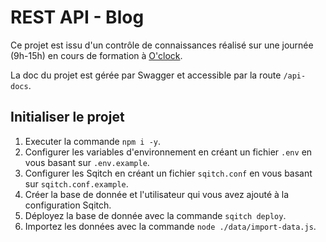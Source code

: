 # REST API - Blog

Ce projet est issu d'un contrôle de connaissances réalisé sur une journée (9h-15h) en cours de formation à [O'clock](https://oclock.io/).

La doc du projet est gérée par Swagger et accessible par la route `/api-docs`.

## Initialiser le projet

1. Executer la commande `npm i -y`.
2. Configurer les variables d'environnement en créant un fichier `.env` en vous basant sur `.env.example`.
3. Configurer les Sqitch en créant un fichier `sqitch.conf` en vous basant sur `sqitch.conf.example`.
4. Créer la base de donnée et l'utilisateur qui vous avez ajouté à la configuration Sqitch.
5. Déployez la base de donnée avec la commande `sqitch deploy`.
6. Importez les données avec la commande `node ./data/import-data.js`.

